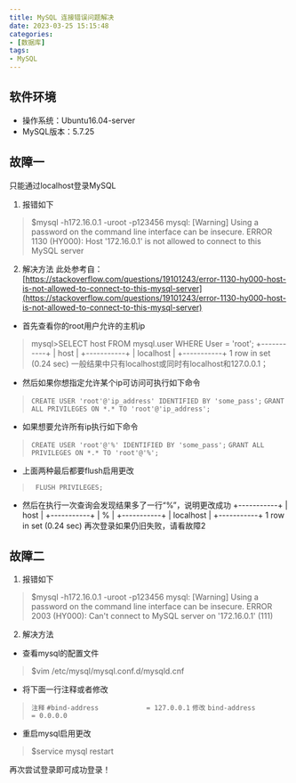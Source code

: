 ```yaml
---
title: MySQL 连接错误问题解决
date: 2023-03-25 15:15:48
categories:
- [数据库]
tags:
- MySQL
---
```

## 软件环境
- 操作系统：Ubuntu16.04-server
- MySQL版本：5.7.25 
## 故障一
只能通过localhost登录MySQL
1. 报错如下
> $mysql -h172.16.0.1 -uroot -p123456
mysql: [Warning] Using a password on the command line interface can be insecure.
ERROR 1130 (HY000): Host '172.16.0.1' is not allowed to connect to this MySQL server
2. 解决方法
此处参考自：[https://stackoverflow.com/questions/19101243/error-1130-hy000-host-is-not-allowed-to-connect-to-this-mysql-server](https://stackoverflow.com/questions/19101243/error-1130-hy000-host-is-not-allowed-to-connect-to-this-mysql-server)
- 首先查看你的root用户允许的主机ip
> mysql>SELECT host FROM mysql.user WHERE User = 'root';
+-----------+
| host      |
+-----------+
| localhost |
+-----------+
1 row in set (0.24 sec)
一般结果中只有localhost或同时有localhost和127.0.0.1；
- 然后如果你想指定允许某个ip可访问可执行如下命令
> `CREATE USER 'root'@'ip_address' IDENTIFIED BY 'some_pass';`
`GRANT ALL PRIVILEGES ON *.* TO 'root'@'ip_address';`
- 如果想要允许所有ip执行如下命令
> `CREATE USER 'root'@'%' IDENTIFIED BY 'some_pass';`
`GRANT ALL PRIVILEGES ON *.* TO 'root'@'%';`
- 上面两种最后都要flush启用更改
>` FLUSH PRIVILEGES;`
- 然后在执行一次查询会发现结果多了一行“%”，说明更改成功
+-----------+
| host      |
+-----------+
| %         |
+-----------+
| localhost |
+-----------+
1 row in set (0.24 sec)
再次登录如果仍旧失败，请看故障2

## 故障二
1. 报错如下
> $mysql -h172.16.0.1 -uroot -p123456
mysql: [Warning] Using a password on the command line interface can be insecure.
ERROR 2003 (HY000): Can't connect to MySQL server on '172.16.0.1' (111)
2. 解决方法
- 查看mysql的配置文件
> $vim /etc/mysql/mysql.conf.d/mysqld.cnf
- 将下面一行注释或者修改
> `注释`
`#bind-address            = 127.0.0.1`
`修改`
`bind-address            = 0.0.0.0`
- 重启mysql启用更改
> $service mysql restart

再次尝试登录即可成功登录！
